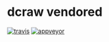 # dcraw vendored

[![travis][travis.svg]][travis.link]
[![appveyor][appveyor.svg]][appveyor.link]

[travis.svg]: https://travis-ci.org/catdad-experiments/dcraw-vendored.svg?branch=master
[travis.link]: https://travis-ci.org/catdad-experiments/dcraw-vendored
[appveyor.svg]: https://ci.appveyor.com/api/projects/status/github/catdad-experiments/dcraw-vendored?branch=master&svg=true
[appveyor.link]: https://ci.appveyor.com/project/catdad/dcraw-vendored

